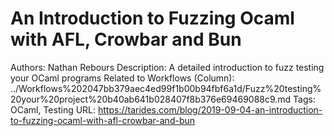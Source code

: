 # An Introduction to Fuzzing Ocaml with AFL, Crowbar and Bun

Authors: Nathan Rebours 
Description: A detailed introduction to fuzz testing your OCaml programs 
Related to Workflows (Column): ../Workflows%202047bb379aec4ed99f1b00b94fbf6a1d/Fuzz%20testing%20your%20project%20b40ab641b028407f8b376e69469088c9.md
Tags: OCaml, Testing
URL: https://tarides.com/blog/2019-09-04-an-introduction-to-fuzzing-ocaml-with-afl-crowbar-and-bun